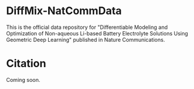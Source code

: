# DiffMix-NatCommData

This is the official data repository for "Differentiable Modeling and Optimization of Non-aqueous Li-based Battery Electrolyte Solutions Using Geometric Deep Learning" published in Nature Communications.

# Citation

Coming soon.